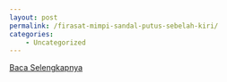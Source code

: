```yaml
---
layout: post
permalink: /firasat-mimpi-sandal-putus-sebelah-kiri/
categories:
    - Uncategorized
---
```


[Baca Selengkapnya](/07)